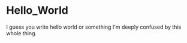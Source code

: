 # Hello_World
I guess you write hello world or something
I'm deeply confused by this whole thing.  
